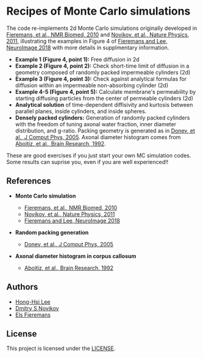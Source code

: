 # Recipes of Monte Carlo simulations

The code re-implements 2d Monte Carlo simulations originally developed in [Fieremans, et al., NMR Biomed, 2010](https://doi.org/10.1002/nbm.1577) and [Novikov, et al., Nature Physics, 2011](https://doi.org/10.1038/nphys1936), illustrating the examples in Figure 4 of [Fieremans and Lee, NeuroImage 2018](https://doi.org/10.1016/j.neuroimage.2018.06.046) with more details in supplmentary information.

* **Example 1 (Figure 4, point 1):** Free diffusion in 2d
* **Example 2 (Figure 4, point 2):** Check short-time limit of diffusion in a geometry composed of randomly packed impermeable cylinders (2d)
* **Example 3 (Figure 4, point 3):** Check against analytical formulas for diffusion within an impermeable non-absorbing cylinder (2d)
* **Example 4-5 (Figure 4, point 5):** Calculate membrane's permeability by starting diffusing particles from the center of permeable cylinders (2d)
* **Analytical solution** of time-dependent diffisivity and kurtosis between parallel planes, inside cylinders, and inside spheres.
* **Densely packed cylinders:** Generation of randomly packed cylinders with the freedom of tuning axonal water fraction, inner diameter distribution, and g-ratio. Packing geometry is generated as in [Donev, et al., J Comput Phys, 2005](https://doi.org/10.1016/j.jcp.2004.08.014). Axonal diameter histogram comes from [Aboitiz, et al., Brain Research, 1992](https://doi.org/10.1016/0006-8993(92)90178-C).

These are good exercises if you just start your own MC simulation codes.
Some results can suprise you, even if you are well experienced!!

## References
* **Monte Carlo simulation**
  - [Fieremans, et al., NMR Biomed, 2010](https://doi.org/10.1002/nbm.1577)
  - [Novikov, et al., Nature Physics, 2011](https://doi.org/10.1038/nphys1936)
  - [Fieremans and Lee, NeuroImage 2018](https://doi.org/10.1016/j.neuroimage.2018.06.046)

* **Random packing generation**
  - [Donev, et al., J Comput Phys, 2005](https://doi.org/10.1016/j.jcp.2004.08.014)

* **Axonal diameter histogram in corpus callosum**
  - [Aboitiz, et al., Brain Research, 1992](https://doi.org/10.1016/0006-8993(92)90178-C)

## Authors
* [Hong-Hsi Lee](http://www.diffusion-mri.com/people/hong-hsi-lee)
* [Dmitry S Novikov](http://www.diffusion-mri.com/people/dmitry-novikov)
* [Els Fieremans](http://www.diffusion-mri.com/people/els-fieremans)

## License
This project is licensed under the [LICENSE](https://github.com/NYU-DiffusionMRI/monte-carlo-simulation-recipes/blob/example1/LICENSE).
